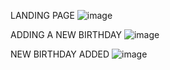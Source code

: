 LANDING PAGE
![image](https://github.com/amysantiago99/birthdays/assets/114049116/21a83a3b-d98a-4bc1-bce1-b02b5359b53e)

ADDING A NEW BIRTHDAY
![image](https://github.com/amysantiago99/birthdays/assets/114049116/46a757a7-76f7-47fe-b94b-46460a992206)

NEW BIRTHDAY ADDED
![image](https://github.com/amysantiago99/birthdays/assets/114049116/ef3ebe06-9830-4a7f-b2b5-350d0643798f)

